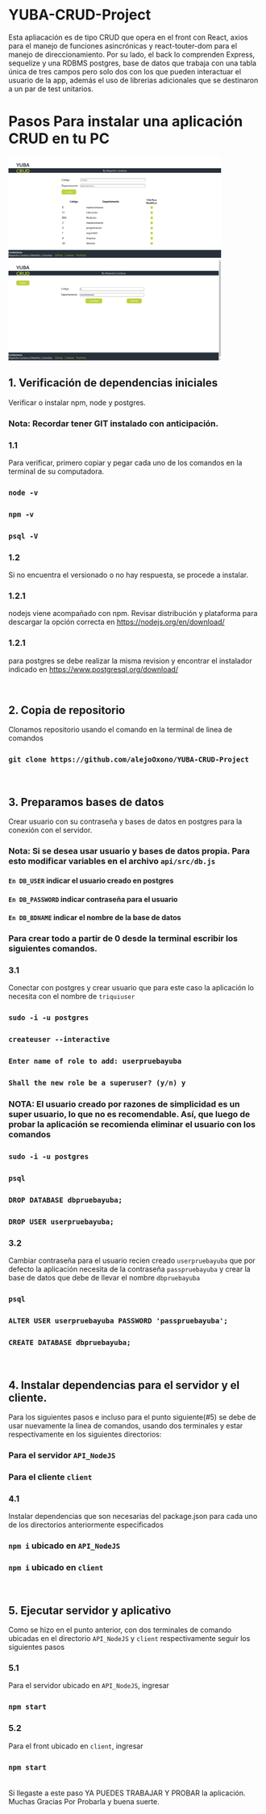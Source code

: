 # YUBA-CRUD-Project
Esta apliacación es de tipo CRUD que opera en el front con React, axios para el manejo de funciones asincrónicas y react-touter-dom para el manejo de direccionamiento. Por su lado, el back lo comprenden Express, sequelize y una RDBMS postgres, base de datos que trabaja con una tabla única de tres campos pero solo dos con los que pueden interactuar el usuario de la app, además el uso de librerias adicionales que se destinaron a un par de test unitarios.

# Pasos Para instalar una aplicación CRUD en tu PC
<img src='./1.png' height='200px'>
<img src='./2.png' height='200px'>
<br>

## 1. Verificación de dependencias iniciales
Verificar o instalar npm, node y postgres. 
### Nota: Recordar tener GIT instalado con anticipación.

### 1.1 
Para verificar, primero copiar y pegar cada uno de los comandos en la terminal de su computadora.

### `node -v`
### `npm -v`
### `psql -V`

### 1.2 
Si no encuentra el versionado o no hay respuesta, se procede a instalar.

### 1.2.1
nodejs viene acompañado con npm. Revisar distribución y plataforma para descargar la opción correcta en https://nodejs.org/en/download/

### 1.2.1 
para postgres se debe realizar la misma revision y encontrar el instalador indicado en https://www.postgresql.org/download/

<br>

## 2. Copia de repositorio
Clonamos repositorio usando el comando en la terminal de linea de comandos
### `git clone https://github.com/alejoOxono/YUBA-CRUD-Project`

<br>

## 3. Preparamos bases de datos
Crear usuario con su contraseña y bases de datos en postgres para la conexión con el servidor.

### Nota: Si se desea usar usuario y bases de datos propia. Para esto modificar variables en el archivo `api/src/db.js`
#### `En DB_USER`  indicar el usuario creado en postgres
#### `En DB_PASSWORD`  indicar contraseña para el usuario
#### `En DB_BDNAME` indicar el nombre de la base de datos

### Para crear todo a partir de 0 desde la terminal escribir los siguientes comandos.

### 3.1
Conectar con postgres y crear usuario que para este caso la aplicación lo necesita con el nombre de `triquiuser`

### `sudo -i -u postgres`
### `createuser --interactive`
### `Enter name of role to add: userpruebayuba`
### `Shall the new role be a superuser? (y/n) y`
### NOTA: El usuario creado por razones de simplicidad es un super usuario, lo que no es recomendable. Así, que luego de probar la aplicación se recomienda eliminar el usuario con los comandos
### `sudo -i -u postgres`
### `psql`
### `DROP DATABASE dbpruebayuba;`
### `DROP USER userpruebayuba;`

### 3.2
Cambiar contraseña para el usuario recien creado `userpruebayuba` que por defecto la aplicación necesita de la contraseña `passpruebayuba` y crear la base de datos que debe de llevar el nombre `dbpruebayuba`

### `psql`
### `ALTER USER userpruebayuba PASSWORD 'passpruebayuba';`
### `CREATE DATABASE dbpruebayuba;`

<br>

## 4. Instalar dependencias para el servidor y el cliente.
Para los siguientes pasos e incluso para el punto siguiente(#5) se debe de usar nuevamente la linea de comandos, usando dos terminales y estar respectivamente en los siguientes directorios:

### Para el servidor `API_NodeJS`
### Para el cliente `client`

### 4.1
Instalar dependencias que son necesarias del package.json para cada uno de los directorios anteriormente especificados
### `npm i` ubicado en `API_NodeJS`
### `npm i` ubicado en `client`

<br>

## 5. Ejecutar servidor y aplicativo
Como se hizo en el punto anterior, con dos terminales de comando ubicadas en el directorio `API_NodeJS` y `client` respectivamente seguir los siguientes pasos

### 5.1
Para el servidor ubicado en `API_NodeJS`, ingresar
### `npm start`

### 5.2
Para el front ubicado en `client`, ingresar
### `npm start`

<br>
Si llegaste a este paso YA PUEDES TRABAJAR Y PROBAR la aplicación. Muchas Gracias Por Probarla y buena suerte.
